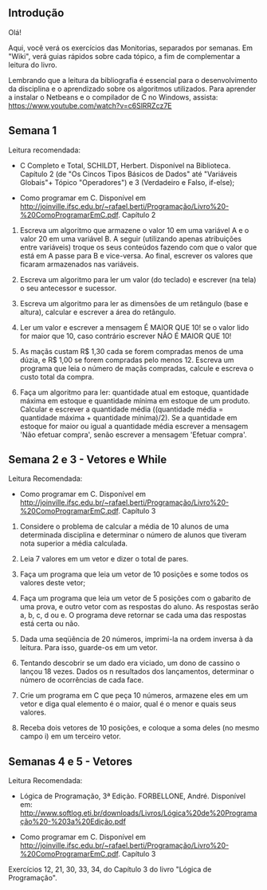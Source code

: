 ## Introdução

Olá!

Aqui, você verá os exercícios das Monitorias, separados por semanas. Em "Wiki", verá guias rápidos sobre cada tópico, a fim de complementar a leitura do livro.

Lembrando que a leitura da bibliografia é essencial para o desenvolvimento da disciplina e o aprendizado sobre os algoritmos utilizados.
Para aprender a instalar o Netbeans e o compilador de C no Windows, assista: https://www.youtube.com/watch?v=c6SlRRZcz7E

## Semana 1

Leitura recomendada: 
- C Completo e Total, SCHILDT, Herbert. Disponível na Biblioteca. Capítulo 2 (de "Os Cincos Tipos Básicos de Dados" até "Variáveis Globais"+ Tópico "Operadores") e 3 (Verdadeiro e Falso, if-else);

- Como programar em C. Disponível em <http://joinville.ifsc.edu.br/~rafael.berti/Programação/Livro%20-%20ComoProgramarEmC.pdf>. Capítulo 2

1) Escreva um algoritmo que armazene o valor 10 em uma variável A e o valor 20 em uma variável B. A seguir (utilizando apenas atribuições entre variáveis) troque os seus conteúdos fazendo com que o valor que está em A passe para B e vice-versa. Ao final, escrever os valores que ficaram armazenados nas variáveis. 

2) Escreva um algoritmo para ler um valor (do teclado) e escrever (na tela) o seu antecessor e sucessor.

3) Escreva um algoritmo para ler as dimensões de um retângulo (base e altura), calcular e escrever a área do retângulo. 

4) Ler um valor e escrever a mensagem É MAIOR QUE 10! se o valor lido for maior que 10, caso contrário escrever NÃO É MAIOR QUE 10! 

5) As maçãs custam R$ 1,30 cada se forem compradas menos de uma dúzia, e R$ 1,00 se forem compradas pelo menos 12. Escreva um programa que leia o número de maçãs compradas, calcule e escreva o custo total da compra.

6) Faça um algoritmo para ler: quantidade atual em estoque, quantidade máxima em estoque e quantidade mínima em estoque de um produto. Calcular e escrever a quantidade média ((quantidade média = quantidade máxima + quantidade mínima)/2). Se a quantidade em estoque for maior ou igual a quantidade média escrever a mensagem 'Não efetuar compra', senão escrever a mensagem 'Efetuar compra'. 

## Semana 2 e 3 - Vetores e While

Leitura Recomendada:

- Como programar em C. Disponível em <http://joinville.ifsc.edu.br/~rafael.berti/Programação/Livro%20-%20ComoProgramarEmC.pdf>. Capítulo 3

1) Considere o problema de calcular a média de 10 alunos de uma determinada disciplina e determinar o número de alunos que tiveram nota superior a média calculada. 

2) Leia 7 valores em um vetor e dizer o total de pares.

3) Faça um programa que leia um vetor de 10 posições e some todos os valores deste vetor;

4) Faça um programa que leia um vetor de 5 posições com o gabarito de uma prova, e outro vetor com as respostas do aluno. As respostas serão a, b, c, d ou e. O programa deve retornar se cada uma das respostas está certa ou não.

5) Dada uma seqüência de 20 números, imprimi-la na ordem inversa à da leitura. Para isso, guarde-os em um vetor.

6) Tentando descobrir se um dado era viciado, um dono de cassino o lançou 18 vezes. Dados os n resultados dos lançamentos, determinar o número de ocorrências de cada face. 

7) Crie um programa em C que peça 10 números, armazene eles em um vetor e diga qual elemento é o maior, qual é o menor e quais seus valores.

8) Receba dois vetores de 10 posições, e coloque a soma deles (no mesmo campo i) em um terceiro vetor.

## Semanas 4 e 5 - Vetores

Leitura Recomendada:

- Lógica de Programação, 3ª Edição. FORBELLONE, André. Disponível em: <http://www.softlog.eti.br/downloads/Livros/Lógica%20de%20Programação%20-%203a%20Edição.pdf>

- Como programar em C. Disponível em <http://joinville.ifsc.edu.br/~rafael.berti/Programação/Livro%20-%20ComoProgramarEmC.pdf>. Capítulo 3

Exercícios 12, 21, 30, 33, 34, do Capítulo 3 do livro "Lógica de Programação".
